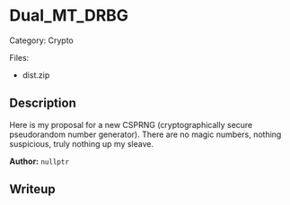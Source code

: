 # Dual_MT_DRBG

Category: Crypto

Files:
- dist.zip

## Description

Here is my proposal for a new CSPRNG (cryptographically secure pseudorandom number generator). There are no magic numbers, nothing suspicious, truly nothing up my sleave.

**Author:** `nullptr`

## Writeup